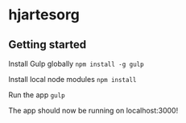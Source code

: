 hjartesorg
==========

## Getting started

Install Gulp globally
``` npm install -g gulp ```

Install local node modules
``` npm install ```

Run the app
``` gulp ```

The app should now be running on localhost:3000!
